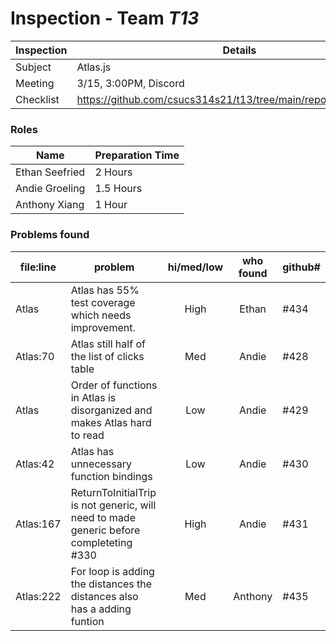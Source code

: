 # Inspection - Team *T13* 
 
| Inspection | Details |
| ----- | ----- |
| Subject | Atlas.js |
| Meeting | 3/15, 3:00PM, Discord |
| Checklist | https://github.com/csucs314s21/t13/tree/main/reports/checklist.md |

### Roles

| Name | Preparation Time |
| ---- | ---- |
| Ethan Seefried | 2 Hours |
| Andie Groeling | 1.5 Hours |
| Anthony Xiang | 1 Hour |



### Problems found

| file:line | problem | hi/med/low | who found | github#  |
| --- | --- | :---: | :---: | --- |
| Atlas | Atlas has 55% test coverage which needs improvement. | High | Ethan | #434 |
| Atlas:70 | Atlas still half of the list of clicks table | Med | Andie | #428 |
| Atlas | Order of functions in Atlas is disorganized and makes Atlas hard to read | Low | Andie | #429 |
| Atlas:42 | Atlas has unnecessary function bindings | Low | Andie | #430 |
| Atlas:167 | ReturnToInitialTrip is not generic, will need to made generic before completeting #330 | High | Andie | #431 |
| Atlas:222 | For loop is adding the distances the distances also has a adding funtion | Med | Anthony | #435 |
